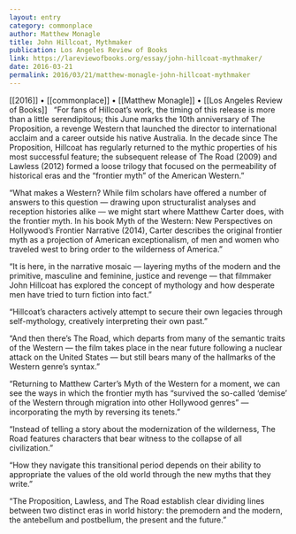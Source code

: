 ```yaml
---
layout: entry
category: commonplace
author: Matthew Monagle
title: John Hillcoat, Mythmaker
publication: Los Angeles Review of Books
link: https://lareviewofbooks.org/essay/john-hillcoat-mythmaker/
date: 2016-03-21
permalink: 2016/03/21/matthew-monagle-john-hillcoat-mythmaker
---
```


[[2016]] • [[commonplace]] • [[Matthew Monagle]] • [[Los Angeles Review of Books]]
 
“For fans of Hillcoat’s work, the timing of this release is more than a little serendipitous; this June marks the 10th anniversary of The Proposition, a revenge Western that launched the director to international acclaim and a career outside his native Australia. In the decade since The Proposition, Hillcoat has regularly returned to the mythic properties of his most successful feature; the subsequent release of The Road (2009) and Lawless (2012) formed a loose trilogy that focused on the permeability of historical eras and the “frontier myth” of the American Western.”

“What makes a Western? While film scholars have offered a number of answers to this question — drawing upon structuralist analyses and reception histories alike — we might start where Matthew Carter does, with the frontier myth. In his book Myth of the Western: New Perspectives on Hollywood’s Frontier Narrative (2014), Carter describes the original frontier myth as a projection of American exceptionalism, of men and women who traveled west to bring order to the wilderness of America.”

“It is here, in the narrative mosaic — layering myths of the modern and the primitive, masculine and feminine, justice and revenge — that filmmaker John Hillcoat has explored the concept of mythology and how desperate men have tried to turn fiction into fact.”

“Hillcoat’s characters actively attempt to secure their own legacies through self-mythology, creatively interpreting their own past.”

“And then there’s The Road, which departs from many of the semantic traits of the Western — the film takes place in the near future following a nuclear attack on the United States — but still bears many of the hallmarks of the Western genre’s syntax.”

“Returning to Matthew Carter’s Myth of the Western for a moment, we can see the ways in which the frontier myth has “survived the so-called ‘demise’ of the Western through migration into other Hollywood genres” — incorporating the myth by reversing its tenets.”

“Instead of telling a story about the modernization of the wilderness, The Road features characters that bear witness to the collapse of all civilization.”

“How they navigate this transitional period depends on their ability to appropriate the values of the old world through the new myths that they write.”

“The Proposition, Lawless, and The Road establish clear dividing lines between two distinct eras in world history: the premodern and the modern, the antebellum and postbellum, the present and the future.”

